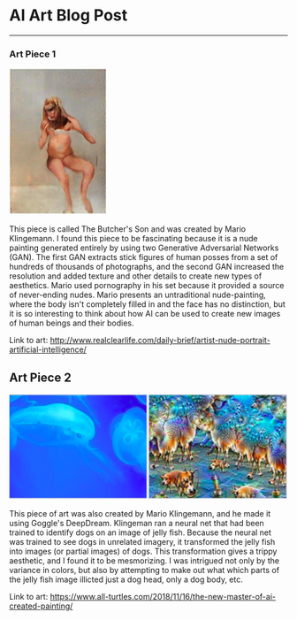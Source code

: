 # AI Art Blog Post
------

### Art Piece 1
![Mario Klingemann](images/Butchersson.png?raw=true "Mario Klingemann")

This piece is called The Butcher's Son and was created by Mario Klingemann. I found this piece to be fascinating because it is a nude painting generated entirely by using two Generative Adversarial Networks (GAN). The first GAN extracts stick figures of human posses from a set of hundreds of thousands of photographs, and the second GAN increased the resolution and added texture and other details to create new types of aesthetics. Mario used pornography in his set because it provided a source of never-ending nudes. Mario presents an untraditional nude-painting, where the body isn't completely filled in and the face has no distinction, but it is so interesting to think about how AI can be used to create new images of human beings and their bodies. 

Link to art: http://www.realclearlife.com/daily-brief/artist-nude-portrait-artificial-intelligence/

## Art Piece 2
![Mario Klingemann](images/Jelly.png?raw=true "Mario Klingemann")

This piece of art was also created by Mario Klingemann, and he made it using Goggle's DeepDream. Klingeman ran a neural net that had been trained to identify dogs on an image of jelly fish. Because the neural net was trained to see dogs in unrelated imagery, it transformed the jelly fish into images (or partial images) of dogs. This transformation gives a trippy aesthetic, and I found it to be mesmorizing. I was intrigued not only by the variance in colors, but also by attempting to make out what which parts of the jelly fish image illicted just a dog head, only a dog body, etc. 

Link to art: https://www.all-turtles.com/2018/11/16/the-new-master-of-ai-created-painting/
